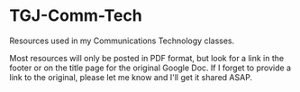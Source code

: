 # TGJ-Comm-Tech

Resources used in my Communications Technology classes.

Most resources will only be posted in PDF format, but look for a link in the footer or on the title page for the original Google Doc. If I forget to provide a link to the original, please let me know and I'll get it shared ASAP. 
